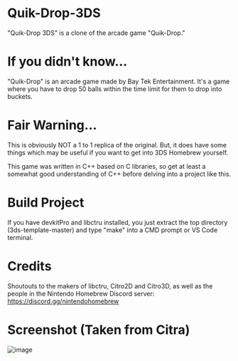 # Quik-Drop-3DS
"Quik-Drop 3DS" is a clone of the arcade game "Quik-Drop."

# If you didn't know...
"Quik-Drop" is an arcade game made by Bay Tek Entertainment.
It's a game where you have to drop 50 balls within the time limit 
for them to drop into buckets.

# Fair Warning...
This is obviously NOT a 1 to 1 replica of the original.
But, it does have some things which may be useful if
you want to get into 3DS Homebrew yourself.

This game was written in C++ based on C libraries,
so get at least a somewhat good understanding of
C++ before delving into a project like this.

# Build Project
If you have devkitPro and libctru installed, you just extract
the top directory (3ds-template-master) and
type "make" into a CMD prompt or VS Code
terminal.

# Credits
Shoutouts to the makers of libctru, Citro2D and Citro3D, as
well as the people in the Nintendo Homebrew Discord
server: https://discord.gg/nintendohomebrew

# Screenshot (Taken from Citra)
![image](https://github.com/JaydonXOneGitHub/Quik-Drop-3DS/assets/131696751/23930d7c-17d9-4251-bf0d-eafb287400dd)
